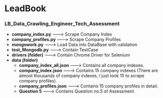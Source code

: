 # LeadBook
### LB_Data_Crawling_Engineer_Tech_Assessment

- **company_index.py** ---> Scrape Company Index
- **company_profiles.py** ---> Scrape Company Profiles
- **mongowork.py** ---> Load Data into DataBase with validation
- **test_Mongodb.py** ---> Contain TestCase
- **drivers (folder)** ---> Contain Chrome Driver for Selenium
- **data (folder)**
  - **company_index_all.json** ---> Contains all company indexes.
  - **company_index.json** ---> Contains 15 company indexes (There are almost thousands of company indexes, I just took 15 to scrape company profiles).
  - **company_profiles.json** ---> Contains 15 company profiles in detail.
  - **Question 5** ---> Contains Question no.5 of Assessment.
    
